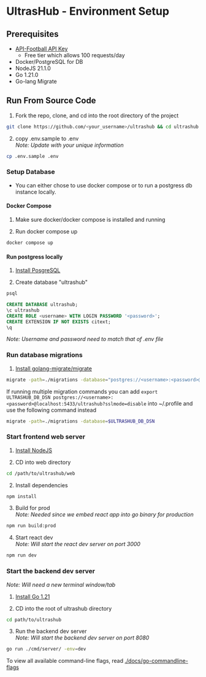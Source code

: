 # UltrasHub - Environment Setup

## Prerequisites

- [API-Football API Key](https://www.api-football.com/documentation-v3)
  - Free tier which allows 100 requests/day
- Docker/PostgreSQL for DB
- NodeJS 21.1.0
- Go 1.21.0
- Go-lang Migrate

## Run From Source Code

1. Fork the repo, clone, and cd into the root directory of the project

```sh
git clone https://github.com/<your_username>/ultrashub && cd ultrashub
```

2. copy .env.sample to .env \
   _Note: Update with your unique information_

```sh
cp .env.sample .env
```

### Setup Database

- You can either chose to use docker compose or to run a postgress db instance locally.

#### Docker Compose

1. Make sure docker/docker compose is installed and running

2. Run docker compose up

```sh
docker compose up
```

#### Run postgress locally

1. [Install PosgreSQL](https://www.postgresql.org/download/)

1. Create database "ultrashub"

```sh
psql
```

```sql
CREATE DATABASE ultrashub;
\c ultrashub
CREATE ROLE <username> WITH LOGIN PASSWORD '<password>';
CREATE EXTENSION IF NOT EXISTS citext;
\q
```

_Note: Username and password need to match that of .env file_

### Run database migrations

1. [Install golang-migrate/migrate](https://github.com/golang-migrate/migrate)

```sh
migrate -path=./migrations -database="postgres://<username>:<password>@localhost:5433/ultrashub?sslmode=disable" up
```

If running multiple migration commands you can add `export ULTRASHUB_DB_DSN postgres://<username>:<password>@localhost:5433/ultrashub?sslmode=disable` into ~/.profile and use the following command instead

```sh
migrate -path=./migrations -database=$ULTRASHUB_DB_DSN
```

### Start frontend web server

1. [Install NodeJS](https://nodejs.org/en)

1. CD into web directory

```sh
cd /path/to/ultrashub/web
```

2. Install dependencies

```sh
npm install
```

3. Build for prod \
   _Note: Needed since we embed react app into go binary for production_

```sh
npm run build:prod
```

4. Start react dev \
   _Note: Will start the react dev server on port 3000_

```sh
npm run dev
```

### Start the backend dev server

_Note: Will need a new terminal window/tab_

1. [Install Go 1.21](https://go.dev/dl/)

2. CD into the root of ultrashub directory

```sh
cd path/to/ultrashub
```

3. Run the backend dev server \
   _Note: Will start the backend dev server on port 8080_

```sh
go run ./cmd/server/ -env=dev
```

To view all available command-line flags, read [./docs/go-commandline-flags](./docs/go-commandline-flags.md)
